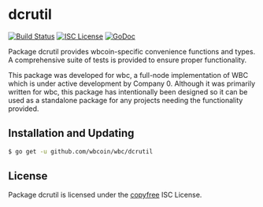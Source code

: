dcrutil
=======


[![Build Status](http://img.shields.io/travis/wbcoin/wbc.svg)](https://travis-ci.org/wbcoin/wbc)
[![ISC License](http://img.shields.io/badge/license-ISC-blue.svg)](http://copyfree.org)
[![GoDoc](http://img.shields.io/badge/godoc-reference-blue.svg)](http://godoc.org/github.com/wbcoin/wbc/dcrutil)

Package dcrutil provides wbcoin-specific convenience functions and types.
A comprehensive suite of tests is provided to ensure proper functionality.

This package was developed for wbc, a full-node implementation of WBC which
is under active development by Company 0.  Although it was primarily written for
wbc, this package has intentionally been designed so it can be used as a
standalone package for any projects needing the functionality provided.

## Installation and Updating

```bash
$ go get -u github.com/wbcoin/wbc/dcrutil
```

## License

Package dcrutil is licensed under the [copyfree](http://copyfree.org) ISC
License.
